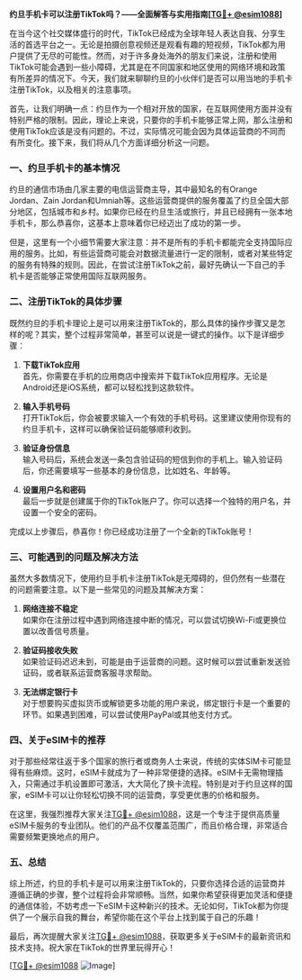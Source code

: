 **约旦手机卡可以注册TikTok吗？——全面解答与实用指南[[TG💪+ @esim1088](https://t.me/s/esim1088)]**

在当今这个社交媒体盛行的时代，TikTok已经成为全球年轻人表达自我、分享生活的首选平台之一。无论是拍摄创意视频还是观看有趣的短视频，TikTok都为用户提供了无尽的可能性。然而，对于许多身处海外的朋友们来说，注册和使用TikTok可能会遇到一些小障碍，尤其是在不同国家和地区使用的网络环境和政策有所差异的情况下。今天，我们就来聊聊约旦的小伙伴们是否可以用当地的手机卡注册TikTok，以及相关的注意事项。

首先，让我们明确一点：约旦作为一个相对开放的国家，在互联网使用方面并没有特别严格的限制。因此，理论上来说，只要你的手机卡能够正常上网，那么注册和使用TikTok应该是没有问题的。不过，实际情况可能会因为具体运营商的不同而有所变化。接下来，我们将从几个方面详细分析这一问题。

### **一、约旦手机卡的基本情况**

约旦的通信市场由几家主要的电信运营商主导，其中最知名的有Orange Jordan、Zain Jordan和Umniah等。这些运营商提供的服务覆盖了约旦全国大部分地区，包括城市和乡村。如果你已经在约旦生活或旅行，并且已经拥有一张本地手机卡，那么恭喜你，这基本上意味着你已经迈出了成功的第一步。

但是，这里有一个小细节需要大家注意：并不是所有的手机卡都能完全支持国际应用的服务。比如，有些运营商可能会对数据流量进行一定的限制，或者对某些特定的服务有特殊的规则。因此，在尝试注册TikTok之前，最好先确认一下自己的手机卡是否能够正常使用国际互联网服务。

### **二、注册TikTok的具体步骤**

既然约旦的手机卡理论上是可以用来注册TikTok的，那么具体的操作步骤又是怎样的呢？其实，整个过程非常简单，甚至可以说是一键式的操作。以下是详细步骤：

1. **下载TikTok应用**  
   首先，你需要在手机的应用商店中搜索并下载TikTok应用程序。无论是Android还是iOS系统，都可以轻松找到这款软件。

2. **输入手机号码**  
   打开TikTok后，你会被要求输入一个有效的手机号码。这里建议使用你现有的约旦手机卡，这样可以确保验证码能够顺利收到。

3. **验证身份信息**  
   输入号码后，系统会发送一条包含验证码的短信到你的手机上。输入验证码后，你还需要填写一些基本的身份信息，比如姓名、年龄等。

4. **设置用户名和密码**  
   最后一步就是创建属于你的TikTok账户了。你可以选择一个独特的用户名，并设置一个安全的密码。

完成以上步骤后，恭喜你！你已经成功注册了一个全新的TikTok账号！

### **三、可能遇到的问题及解决方法**

虽然大多数情况下，使用约旦手机卡注册TikTok是无障碍的，但仍然有一些潜在的问题需要注意。以下是一些常见的问题及其解决方案：

1. **网络连接不稳定**  
   如果你在注册过程中遇到网络连接中断的情况，可以尝试切换Wi-Fi或更换位置以改善信号质量。

2. **验证码接收失败**  
   如果验证码迟迟未到，可能是由于运营商的问题。这时候可以尝试重新发送验证码，或者联系运营商客服寻求帮助。

3. **无法绑定银行卡**  
   对于想要购买虚拟货币或解锁更多功能的用户来说，绑定银行卡是一个重要的环节。如果遇到困难，可以尝试使用PayPal或其他支付方式。

### **四、关于eSIM卡的推荐**

对于那些经常往返于多个国家的旅行者或商务人士来说，传统的实体SIM卡可能显得有些麻烦。这时，eSIM卡就成为了一种非常便捷的选择。eSIM卡无需物理插入，只需通过手机设置即可激活，大大简化了换卡流程。特别是对于约旦这样的国家，eSIM卡可以让你轻松切换不同的运营商，享受更优惠的价格和服务。

在这里，我强烈推荐大家关注[TG💪+ @esim1088](https://t.me/s/esim1088)，这是一个专注于提供高质量eSIM卡服务的专业团队。他们的产品不仅覆盖范围广，而且价格合理，非常适合需要频繁更换地点的用户。

### **五、总结**

综上所述，约旦的手机卡是可以用来注册TikTok的，只要你选择合适的运营商并遵循正确的步骤，整个过程将会非常顺畅。当然，如果你希望获得更加灵活和便捷的通信体验，不妨考虑一下eSIM卡这种新兴的技术。无论如何，TikTok都为你提供了一个展示自我的舞台，希望你能在这个平台上找到属于自己的乐趣！

最后，再次提醒大家关注[TG💪+ @esim1088](https://t.me/s/esim1088)，获取更多关于eSIM卡的最新资讯和技术支持。祝大家在TikTok的世界里玩得开心！

[[TG💪+ @esim1088](https://t.me/s/esim1088) ![Image](https://i.postimg.cc/4NQfJmqS/Snipaste-2025-05-13-00-14-12.png)]